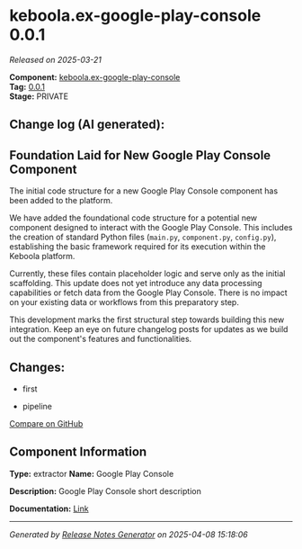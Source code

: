 #  keboola.ex-google-play-console 0.0.1

_Released on 2025-03-21_

**Component:** [keboola.ex-google-play-console](https://github.com/keboola/component-google-play-console)  
**Tag:** [0.0.1](https://github.com/keboola/component-google-play-console/releases/tag/0.0.1)  
**Stage:** PRIVATE


## Change log (AI generated):
## Foundation Laid for New Google Play Console Component
The initial code structure for a new Google Play Console component has been added to the platform.

We have added the foundational code structure for a potential new component designed to interact with the Google Play Console. This includes the creation of standard Python files (`main.py`, `component.py`, `config.py`), establishing the basic framework required for its execution within the Keboola platform.

Currently, these files contain placeholder logic and serve only as the initial scaffolding. This update does not yet introduce any data processing capabilities or fetch data from the Google Play Console. There is no impact on your existing data or workflows from this preparatory step.

This development marks the first structural step towards building this new integration. Keep an eye on future changelog posts for updates as we build out the component's features and functionalities.



## Changes:



- first 




- pipeline 





[Compare on GitHub](https://github.com/keboola/component-google-play-console/compare/initial...0.0.1)



## Component Information
**Type:** extractor
**Name:** Google Play Console

**Description:** Google Play Console short description


**Documentation:** [Link](https://github.com/keboola/component-google-play-console/blob/master/README.md)



---
_Generated by [Release Notes Generator](https://github.com/keboola/release-notes-generator)
on 2025-04-08 15:18:06_